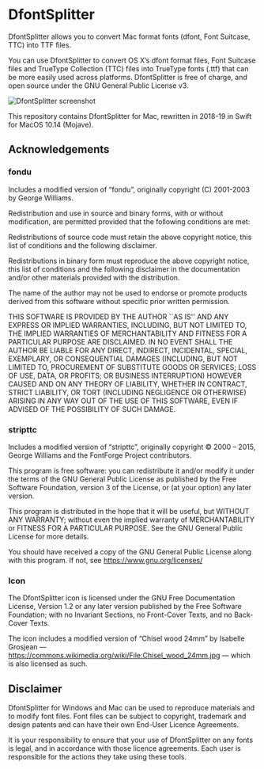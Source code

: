 DfontSplitter
=============

DfontSplitter allows you to convert Mac format fonts (dfont, Font Suitcase, TTC) into TTF files.

You can use DfontSplitter to convert OS X’s dfont format files, Font Suitcase files and TrueType Collection (TTC) files into TrueType fonts (.ttf) that can be more easily used across platforms. DfontSplitter is free of charge, and open source under the GNU General Public License v3.

![DfontSplitter screenshot](https://raw.githubusercontent.com/PeterUpfold/DfontSplitter/master/DfontSplitter/mas-screenshot.png)

This repository contains DfontSplitter for Mac, rewritten in 2018-19 in Swift for MacOS 10.14 (Mojave).

## Acknowledgements

### fondu

Includes a modified version of “fondu”, originally copyright (C) 2001-2003 by George Williams.

Redistribution and use in source and binary forms, with or without modification, are permitted provided that the following conditions are met:

Redistributions of source code must retain the above copyright notice, this list of conditions and the following disclaimer.

Redistributions in binary form must reproduce the above copyright notice, this list of conditions and the following disclaimer in the documentation and/or other materials provided with the distribution.

The name of the author may not be used to endorse or promote products derived from this software without specific prior written permission.

THIS SOFTWARE IS PROVIDED BY THE AUTHOR ``AS IS'' AND ANY EXPRESS OR IMPLIED WARRANTIES, INCLUDING, BUT NOT LIMITED TO, THE IMPLIED WARRANTIES OF MERCHANTABILITY AND FITNESS FOR A PARTICULAR PURPOSE ARE DISCLAIMED. IN NO EVENT SHALL THE AUTHOR BE LIABLE FOR ANY DIRECT, INDIRECT, INCIDENTAL, SPECIAL, EXEMPLARY, OR CONSEQUENTIAL DAMAGES (INCLUDING, BUT NOT LIMITED TO, PROCUREMENT OF SUBSTITUTE GOODS OR SERVICES; LOSS OF USE, DATA, OR PROFITS; OR BUSINESS INTERRUPTION) HOWEVER CAUSED AND ON ANY THEORY OF LIABILITY, WHETHER IN CONTRACT, STRICT LIABILITY, OR TORT (INCLUDING NEGLIGENCE OR OTHERWISE) ARISING IN ANY WAY OUT OF THE USE OF THIS SOFTWARE, EVEN IF ADVISED OF THE POSSIBILITY OF SUCH DAMAGE.

### stripttc

Includes a modified version of “stripttc”, originally copyright © 2000 – 2015, George Williams and the FontForge Project contributors.

This program is free software: you can redistribute it and/or modify it under the terms of the GNU General Public License as published by the Free Software Foundation, version 3 of the License, or (at your option) any later version.

This program is distributed in the hope that it will be useful, but WITHOUT ANY WARRANTY; without even the implied warranty of MERCHANTABILITY or FITNESS FOR A PARTICULAR PURPOSE.  See the GNU General Public License for more details.

You should have received a copy of the GNU General Public License along with this program.  If not, see <https://www.gnu.org/licenses/>

### Icon

The DfontSplitter icon is licensed under the GNU Free Documentation License, Version 1.2 or any later version published by the Free Software Foundation; with no Invariant Sections, no Front-Cover Texts, and no Back-Cover Texts.

The icon includes a modified version of “Chisel wood 24mm” by Isabelle Grosjean — https://commons.wikimedia.org/wiki/File:Chisel_wood_24mm.jpg — which is also licensed as such.

## Disclaimer

DfontSplitter for Windows and Mac can be used to reproduce materials and to modify font files. Font files can be subject to copyright, trademark and design patents and can have their own End-User Licence Agreements.

It is your responsibility to ensure that your use of DfontSplitter on any fonts is legal, and in accordance with those licence agreements. Each user is responsible for the actions they take using these tools.
